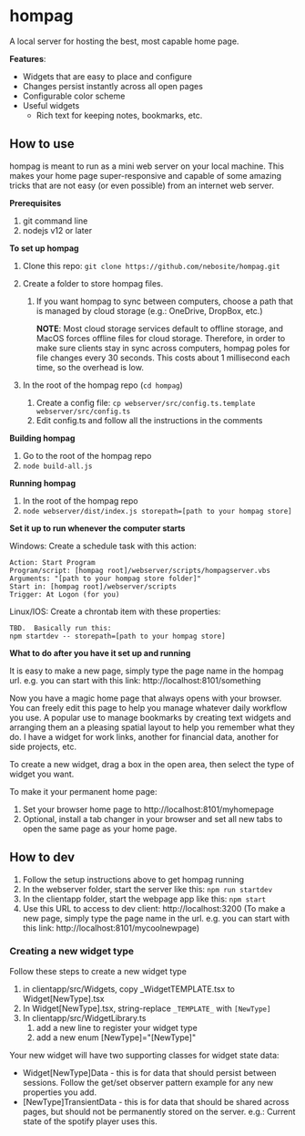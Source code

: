 # hompag

A local server for hosting the best, most capable home page.

**Features**:

* Widgets that are easy to place and configure
* Changes persist instantly across all open pages
* Configurable color scheme
* Useful widgets
  * Rich text for keeping notes, bookmarks, etc.  

## **How to use**

hompag is meant to run as a mini web server on your local machine.  This makes your home page super-responsive and capable of some amazing tricks that are not easy (or even possible) from an internet web server.   

**Prerequisites**

1. git command line
2. nodejs v12 or later

**To set up hompag**

1. Clone this repo:  `git clone https://github.com/nebosite/hompag.git`
2. Create a folder to store hompag files.

   1. If you want hompag to sync between computers, choose a path that is managed by cloud storage (e.g.: OneDrive, DropBox, etc.)

      **NOTE**:   Most cloud storage services default to offline storage, and MacOS forces offline files for cloud storage.  Therefore, in order to make sure clients stay in sync across computers, hompag poles for file changes every 30 seconds.  This costs about 1 millisecond each time, so the overhead is low.   

3. In the root of the hompag repo (`cd hompag`)
   1. Create a config file:  `cp webserver/src/config.ts.template webserver/src/config.ts`
   2. Edit config.ts and follow all the instructions in the comments

**Building hompag**

1. Go to the root of the hompag repo
2. `node build-all.js`

**Running hompag**

1. In the root of the hompag repo
2. `node webserver/dist/index.js storepath=[path to your hompag store]`

**Set it up to run whenever the computer starts**

Windows:  Create a schedule task with this action:

```
Action: Start Program
Program/script: [hompag root]/webserver/scripts/hompagserver.vbs
Arguments: "[path to your hompag store folder]"
Start in: [hompag root]/webserver/scripts
Trigger: At Logon (for you)
```

Linux/IOS:  Create a chrontab item with these properties:

```
TBD.  Basically run this:
npm startdev -- storepath=[path to your hompag store]
```

**What to do after you have it set up and running**

It is easy to make a new page, simply type the page name in the hompag url.  e.g. you can start with this link:  http://localhost:8101/something

Now you have a magic home page that always opens with your browser.  You can freely edit this page to help you manage whatever daily workflow you use.   A popular use to manage bookmarks by creating text widgets and arranging them an a pleasing spatial layout to help you remember what they do.   I have a widget for work links, another for financial data, another for side projects, etc.   

To create a new widget, drag a box in the open area, then select the type of widget you want.  

To make it your permanent home page:

1. Set your browser home page to http://localhost:8101/myhomepage
2. Optional, install a tab changer in your browser and set all new tabs to open the same page as your home page. 

## **How to dev**

1. Follow the setup instructions above to get hompag running
3. In the webserver folder, start the server like this:  `npm run startdev`
3. In the clientapp folder, start the webpage app like this:  `npm start`
4. Use this URL to access to dev client:   http://localhost:3200  (To make a new page, simply type the page name in the url.  e.g. you can start with this link:  http://localhost:8101/mycoolnewpage)

### Creating a new widget type

Follow these steps to create a new widget type

1. in clientapp/src/Widgets, copy _WidgetTEMPLATE.tsx to Widget[NewType].tsx
2. In Widget[NewType].tsx, string-replace `_TEMPLATE_` with `[NewType]`
3. In clientapp/src/WidgetLibrary.ts
   1. add a new line to register your widget type
   2. add a new enum [NewType]="[NewType]"

Your new widget will have two supporting classes for widget state data:

* Widget[NewType]Data - this is for data that should persist between sessions.  Follow the get/set observer pattern example for any new properties you add.   
* [NewType]TransientData - this is for data that should be shared across pages, but should not be permanently stored on the server.   e.g.: Current state of the spotify player uses this. 



